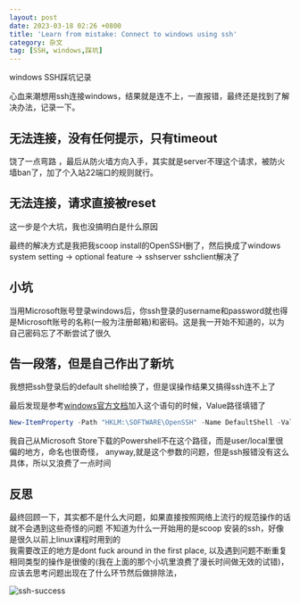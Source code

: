 ```yaml
---
layout: post
date: 2023-03-18 02:26 +0800
title: 'Learn from mistake: Connect to windows using ssh'
category: 杂文
tag: [SSH, windows,踩坑]
---
```

windows SSH踩坑记录

心血来潮想用ssh连接windows，结果就是连不上，一直报错，最终还是找到了解决办法，记录一下。   
## 无法连接，没有任何提示，只有timeout  

饶了一点弯路 ，最后从防火墙方向入手，其实就是server不理这个请求，被防火墙ban了，加了个入站22端口的规则就行。

## 无法连接，请求直接被reset

这一步是个大坑，我也没搞明白是什么原因  

最终的解决方式是我把我scoop install的OpenSSH删了，然后换成了windows system setting -> optional feature ->  sshserver sshclient解决了

## 小坑

当用Microsoft账号登录windows后，你ssh登录的username和password就也得是Microsoft账号的名称(一般为注册邮箱)和密码。这是我一开始不知道的，以为自己密码忘了不断尝试了很久

## 告一段落，但是自己作出了新坑

我想把ssh登录后的default shell给换了，但是误操作结果又搞得ssh连不上了  

最后发现是参考[windows官方文档](https://learn.microsoft.com/en-us/windows-server/administration/openssh/openssh_server_configuration)加入这个语句的时候，Value路径填错了

```powershell
New-ItemProperty -Path "HKLM:\SOFTWARE\OpenSSH" -Name DefaultShell -Value "C:\Windows\System32\WindowsPowerShell\v1.0\powershell.exe" -PropertyType String -Force
```

我自己从Microsoft Store下载的Powershell不在这个路径，而是user/local里很偏的地方，命名也很奇怪，
anyway,就是这个参数的问题，但是ssh报错没有这么具体，所以又浪费了一点时间

## 反思

最终回顾一下，其实都不是什么大问题，如果直接按照网络上流行的规范操作的话就不会遇到这些奇怪的问题
不知道为什么一开始用的是scoop 安装的ssh，好像是很久以前上linux课程时用到的  
我需要改正的地方是dont fuck around in the first place, 以及遇到问题不断重复相同类型的操作是很傻的(我在上面的那个小坑里浪费了漫长时间做无效的试错)，应该去思考问题出现在了什么环节然后做排除法，

![ssh-success](https://cdn.staticaly.com/gh/TonyMarsh31/image-hosting@master/Miscellaneous/ssh-success.5aoj6tyujx80.webp)
